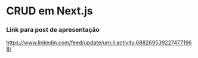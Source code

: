 # CRUD em Next.js

### Link para post de apresentação
https://www.linkedin.com/feed/update/urn:li:activity:6882695392274771968/
